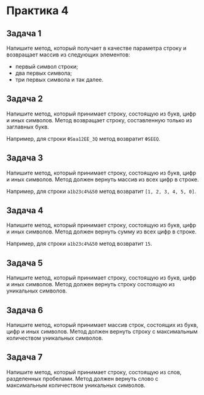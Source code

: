 # Практика 4

## Задача 1
Напишите метод, который получает в качестве параметра строку и возвращает массив из следующих элементов:
- первый символ строки;
- два первых символа;
- три первых символа и так далее.

## Задача 2
Напишите метод, который принимает строку, состоящую из букв, цифр и иных символов. Метод возвращает строку, составленную только из заглавных букв.

Например, для строки `ФSва12ЕE_3Q` метод возвратит `ФSЕEQ`.

## Задача 3
Напишите метод, который принимает строку, состоящую из букв, цифр и иных символов. Метод должен вернуть массив из всех цифр в строке.

Например, для строки `a1b23c4%&50` метод возвратит `[1, 2, 3, 4, 5, 0]`.

## Задача 4
Напишите метод, который принимает строку, состоящую из букв, цифр и иных символов. Метод должен вернуть сумму из всех цифр в строке.

Например, для строки `a1b23c4%&50` метод возвратит `15`.

## Задача 5
Напишите метод, который принимает строку, состоящую из букв, цифр и иных символов. Метод должен вернуть строку состоящую из уникальных символов.

## Задача 6
Напишите метод, который принимает массив строк, состоящих из букв, цифр и иных символов. Метод должен вернуть строку с максимальным количеством уникальных символов.

## Задача 7
Напишите метод, который принимает строку, состоящую из слов, разделенных пробелами. Метод должен вернуть слово с максимальным количеством уникальных символов.

